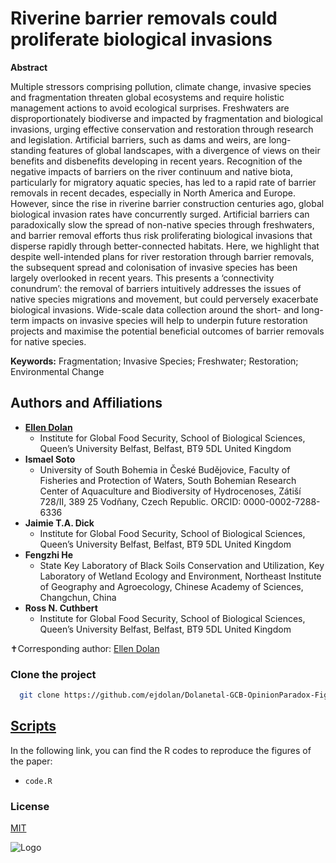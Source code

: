 # Riverine barrier removals could proliferate biological invasions

**Abstract** 	 	

Multiple stressors comprising pollution, climate change, invasive species and fragmentation threaten global ecosystems and require holistic management actions to avoid ecological surprises. Freshwaters are disproportionately biodiverse and impacted by fragmentation and biological invasions, urging effective conservation and restoration through research and legislation. Artificial barriers, such as dams and weirs, are long-standing features of global landscapes, with a divergence of views on their benefits and disbenefits developing in recent years. Recognition of the negative impacts of barriers on the river continuum and native biota, particularly for migratory aquatic species, has led to a rapid rate of barrier removals in recent decades, especially in North America and Europe. However,  since the rise in riverine barrier construction centuries ago, global biological invasion rates have concurrently surged.  Artificial barriers can paradoxically slow the spread of non-native species through freshwaters, and barrier removal efforts thus risk proliferating biological invasions that disperse rapidly through better-connected habitats. Here, we highlight that despite well-intended plans for river restoration through barrier removals, the subsequent spread and colonisation of invasive species has been largely overlooked in recent years. This presents a ‘connectivity conundrum’: the removal of barriers intuitively addresses the issues of native species migrations and movement, but could perversely exacerbate biological invasions. Wide-scale data collection around the short- and long-term impacts on invasive species will help to underpin future restoration projects and maximise the potential beneficial outcomes of barrier removals for native species.

**Keywords:** Fragmentation; Invasive Species; Freshwater; Restoration; Environmental Change


## Authors and Affiliations

- <a href="https://pure.qub.ac.uk/en/persons/ellen-dolan">**Ellen Dolan**</a><br>
  - Institute for Global Food Security, School of Biological Sciences, Queen’s University Belfast, Belfast, BT9 5DL United Kingdom
- **Ismael Soto**
  - University of South Bohemia in České Budějovice, Faculty of Fisheries and Protection of Waters, South Bohemian Research Center of Aquaculture and Biodiversity of Hydrocenoses, Zátiší 728/II, 389 25 Vodňany, Czech Republic. ORCID: 0000-0002-7288-6336
- **Jaimie T.A. Dick**
  - Institute for Global Food Security, School of Biological Sciences, Queen’s University Belfast, Belfast, BT9 5DL United Kingdom
- **Fengzhi He**
  - State Key Laboratory of Black Soils Conservation and Utilization, Key Laboratory of Wetland Ecology and Environment, Northeast Institute of Geography and Agroecology, Chinese Academy of Sciences, Changchun, China
- **Ross N. Cuthbert**
  - Institute for Global Food Security, School of Biological Sciences, Queen’s University Belfast, Belfast, BT9 5DL United Kingdom

✝Corresponding author: [Ellen Dolan](mailto:edolan05@qub.ac.uk) 

### Clone the project
```bash
  git clone https://github.com/ejdolan/Dolanetal-GCB-OpinionParadox-Figures
```
## <a href="https://github.com/ejdolan/Dolanetal-GCB-OpinionParadox-Figures/tree/main/code">Scripts</a>
In the following link, you can find the R codes to reproduce the figures of the paper:
- <code>code.R</code>


### License
[MIT](https://choosealicense.com/licenses/mit/)

![Logo](https://imgs.search.brave.com/pXYwq8ySieMibTClJZcElnUdbBdaC0oQGat-WUsjUh8/rs:fit:860:0:0:0/g:ce/aHR0cHM6Ly91cGxv/YWQud2lraW1lZGlh/Lm9yZy93aWtpcGVk/aWEvY29tbW9ucy8w/LzBkL1F1ZWVuJUUy/JTgwJTk5c19SZWRf/TG9nLnN2Zw)

